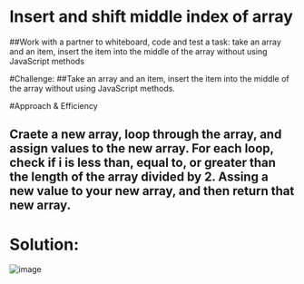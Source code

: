 # Insert and shift middle index of array
##Work with a partner to whiteboard, code and test a task: take an array and an item, insert the item into the middle of the array without using JavaScript methods

#Challenge:
##Take an array and an item, insert the item into the middle of the array without using JavaScript methods. 

#Approach & Efficiency
## Craete a new array, loop through the array, and assign values to the new array. For each loop, check if i is less than, equal to, or greater than the length of the array divided by 2. Assing a new value to your new array, and then return that new array.

# Solution: 
![image](assets/whiteboard.JPG)